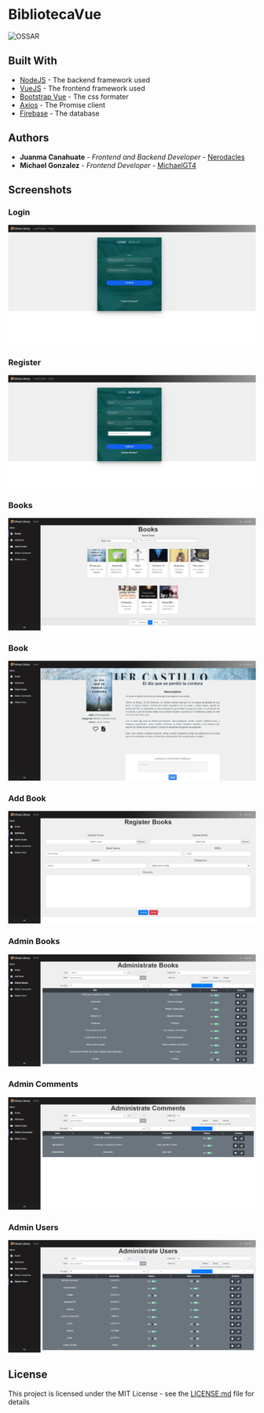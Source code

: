 # BibliotecaVue
![OSSAR](https://github.com/Nerodacles/BibliotecaVue/workflows/OSSAR/badge.svg)

## Built With

* [NodeJS](https://nodejs.org/es/) - The backend framework used
* [VueJS](https://vuejs.org/) - The frontend framework used
* [Bootstrap Vue](https://bootstrap-vue.org/) - The css formater
* [Axios](https://github.com/axios/axios) - The Promise client
* [Firebase](https://firebase.google.com/) - The database

## Authors

* **Juanma Canahuate** - *Frontend and Backend Developer* - [Nerodacles](https://github.com/Nerodacles)
* **Michael Gonzalez** - *Frontend Developer* - [MichaelGT4](https://github.com/MichaelGT4)

## Screenshots

### Login
![Login](/public/screenshots/Login.jpg)
### Register
![Register](/public/screenshots/Register.jpg)
### Books
![Books](/public/screenshots/Books.jpg)
### Book
![Book](/public/screenshots/BookView.jpg)
### Add Book
![Add Book](/public/screenshots/AddBook.jpg)
### Admin Books
![Admin Books](/public/screenshots/AdminBooks.jpg)
### Admin Comments
![Admin Comments](/public/screenshots/AdminComments.jpg)
### Admin Users
![Admin Users](/public/screenshots/AdminUsers.jpg)

## License

This project is licensed under the MIT License - see the [LICENSE.md](LICENSE) file for details

